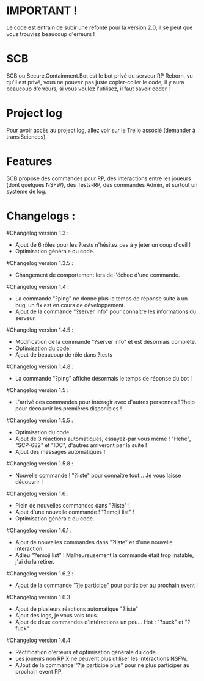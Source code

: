 # IMPORTANT !
Le code est entrain de subir une refonte pour la version 2.0, il se peut que vous trouviez beaucoup d'erreurs !

# SCB

SCB ou Secure.Containment.Bot est le bot privé du serveur RP Reborn, vu qu'il est privé, vous ne pouvez pas juste copier-coller le code, il y aura beaucoup d'erreurs, si vous voulez l'utilisez, il faut savoir coder !

# Project log
Pour avoir accès au project log, allez voir sur le Trello associé (demander à transiSciences)

# Features

SCB propose des commandes pour RP, des interactions entre les joueurs (dont quelques NSFW), des Tests-RP, des commandes Admin, et surtout un système de log.

# Changelogs :

#Changelog version 1.3 :
- Ajout de 6 rôles pour les ?tests n'hésitez pas à y jeter un coup d'oeil !
- Optimisation générale du code.


#Changelog version 1.3.5 :
- Changement de comportement lors de l'échec d'une commande.


#Changelog version 1.4 :
- La commande "?ping" ne donne plus le temps de réponse suite à un bug, un fix est en cours de développement.
- Ajout de la commande "?server info" pour connaître les informations du serveur.


#Changelog version 1.4.5 :
- Modification de la commande "?server info" et est désormais complète.
- Optimisation du code.
- Ajout de beaucoup de rôle dans ?tests


#Changelog version 1.4.8 :
- La commande "?ping" affiche désormais le temps de réponse du bot !


#Changelog version 1.5 :
- L'arrivé des commandes pour intéragir avec d'autres personnes !
?help pour découvrir les premières disponibles !
 

#Changelog version 1.5.5 :
- Optimisation du code.
- Ajout de 3 réactions automatiques, essayez-par vous même ! "Hehe", "SCP-682" et "IDC", d'autres arriveront par la suite !
- Ajout des messages automatiques !
 

#Changelog version 1.5.8 :
- Nouvelle commande ! "?liste" pour connaître tout... Je vous laisse découvrir !


#Changelog version 1.6 :
- Plein de nouvelles commandes dans "?liste" !
- Ajout d'une nouvelle commande ! "?emoji list" !
- Optimisation générale du code.


#Changelog version 1.6.1 :
- Ajout de nouvelles commandes dans "?liste" et d'une nouvelle interaction.
- Adieu "?emoji list" ! Malheureusement la commande était trop instable, j'ai du la retirer.


#Changelog version 1.6.2 :
- Ajout de la commande "?je participe" pour participer au prochain event !


#Changelog version 1.6.3
- Ajout de plusieurs réactions automatique "?liste"
- Ajout des logs, je vous vois tous.
- Ajout de deux commandes d'intéractions un peu... Hot : "?suck" et "?fuck"


#Changelog version 1.6.4
- Réctification d'erreurs et optimisation générale du code.
- Les joueurs non RP X ne peuvent plus utiliser les intéractions NSFW.
- AJout de la commande "?je participe plus" pour ne plus participer au prochain event RP.

